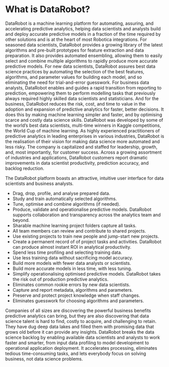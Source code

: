 ﻿# What is DataRobot?

DataRobot is a machine learning platform for automating, assuring, and accelerating predictive analytics, helping data scientists and analysts build and deploy accurate predictive models in a fraction of the time required by other solutions and is at the heart of most Robotica integrations. 
For seasoned data scientists, DataRobot provides a growing library of the latest algorithms and pre-built prototypes for feature extraction and data preparation. It also provides automated ensembling, allowing them to easily select and combine multiple algorithms to rapidly produce more accurate predictive models. For new data scientists, DataRobot assures best data science practices by automating the selection of the best features, algorithms, and parameter values for building each model, and so eliminating the need for trial-and-error guesswork.  For business data analysts, DataRobot enables and guides a rapid transition from reporting to prediction, empowering them to perform modelling tasks that previously always required highly skilled data scientists and statisticians.  And for the business, DataRobot reduces the risk, cost, and time to value in the adoption and expansion of predictive analytics for faster, better decisions. It does this by making machine learning simpler and faster, and by optimising scarce and costly data science skills.
DataRobot was developed by some of the world’s best data scientists, multi-time winners in Kaggle competitions, the World Cup of machine learning. As highly experienced practitioners of predictive analytics in leading enterprises in various industries, DataRobot is the realisation of their vision for making data science more automated and less risky.  The company is capitalized and staffed for leadership, growth, and, most importantly, for customer success. Across a growing assortment of industries and applications, DataRobot customers report dramatic improvements in data scientist productivity, prediction accuracy, and backlog reduction.

The DataRobot platform boasts an attractive, intuitive user interface for data scientists and business analysts.
+ Drag, drop, profile, and analyse prepared data.
+ Study and train automatically selected algorithms.
+ Tune, optimise and combine algorithms (if needed).
+ Produce, validate and operationalise predictive models.
DataRobot supports collaboration and transparency across the analytics team and beyond.
+ Sharable machine learning project folders capture all tasks.
+ All team members can review and contribute to shared projects.
+ Use existing projects to train new people and jump-start new projects.
+ Create a permanent record of of project tasks and activities.
DataRobot can produce almost instant ROI in analytical productivity.
+ Spend less time profiling and selecting training data.
+ Use less training data without sacrificing model accuracy.
+ Build more models with fewer data analysts or scientists.
+ Build more accurate models in less time, with less tuning.
+ Simplify operationalising optimised predictive models.
DataRobot takes the risk out of production predictive analytics.
+ Eliminates common rookie errors by new data scientists.
+ Capture and report metadata, algorithms and parameters.
+ Preserve and protect project knowledge when staff changes.
+ Eliminates guesswork for choosing algorithms and parameters.

Companies of all sizes are discovering the powerful business benefits predictive analytics can bring, but they are also discovering that data science talent is hard to find, costly to acquire, and challenging to retain. They have dug deep data lakes and filled them with promising data that grows old before it can provide any insights.
DataRobot breaks the data science backlog by enabling available data scientists and analysts to work faster and smarter, from input data profiling to model development to operational application deployment. It accelerates processing, eliminates tedious time-consuming tasks, and lets everybody focus on solving business, not data science problems.

